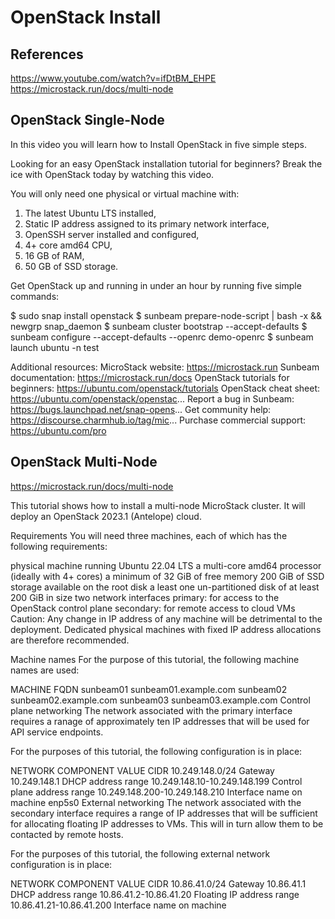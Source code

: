 # OpenStack Install

## References

<https://www.youtube.com/watch?v=ifDtBM_EHPE>
<https://microstack.run/docs/multi-node>

## OpenStack Single-Node

In this video you will learn how to Install OpenStack in five simple steps.

Looking for an easy OpenStack installation tutorial for beginners?
Break the ice with OpenStack today by watching this video.

You will only need one physical or virtual machine with:

1) The latest Ubuntu LTS installed,
2) Static IP address assigned to its primary network interface,
3) OpenSSH server installed and configured,
4) 4+ core amd64 CPU,
5) 16 GB of RAM,
6) 50 GB of SSD storage.

Get OpenStack up and running in under an hour by running five simple commands:

$ sudo snap install openstack
$ sunbeam prepare-node-script | bash -x && newgrp snap_daemon
$ sunbeam cluster bootstrap --accept-defaults
$ sunbeam configure --accept-defaults --openrc demo-openrc
$ sunbeam launch ubuntu -n test

Additional resources:
MicroStack website: <https://microstack.run>
Sunbeam documentation: <https://microstack.run/docs>
OpenStack tutorials for beginners: <https://ubuntu.com/openstack/tutorials>
OpenStack cheat sheet: <https://ubuntu.com/openstack/openstac>...
Report a bug in Sunbeam: <https://bugs.launchpad.net/snap-opens>...
Get community help: <https://discourse.charmhub.io/tag/mic>...
Purchase commercial support: <https://ubuntu.com/pro>

## OpenStack Multi-Node

<https://microstack.run/docs/multi-node>

This tutorial shows how to install a multi-node MicroStack cluster. It will deploy an OpenStack 2023.1 (Antelope) cloud.

Requirements
You will need three machines, each of which has the following requirements:

physical machine running Ubuntu 22.04 LTS
a multi-core amd64 processor (ideally with 4+ cores)
a minimum of 32 GiB of free memory
200 GiB of SSD storage available on the root disk
a least one un-partitioned disk of at least 200 GiB in size
two network interfaces
primary: for access to the OpenStack control plane
secondary: for remote access to cloud VMs
Caution: Any change in IP address of any machine will be detrimental to the deployment. Dedicated physical machines with fixed IP address allocations are therefore recommended.

Machine names
For the purpose of this tutorial, the following machine names are used:

MACHINE FQDN
sunbeam01 sunbeam01.example.com
sunbeam02 sunbeam02.example.com
sunbeam03 sunbeam03.example.com
Control plane networking
The network associated with the primary interface requires a ranage of approximately ten IP addresses that will be used for API service endpoints.

For the purposes of this tutorial, the following configuration is in place:

NETWORK COMPONENT VALUE
CIDR 10.249.148.0/24
Gateway 10.249.148.1
DHCP address range 10.249.148.10-10.249.148.199
Control plane address range 10.249.148.200-10.249.148.210
Interface name on machine enp5s0
External networking
The network associated with the secondary interface requires a range of IP addresses that will be sufficient for allocating floating IP addresses to VMs. This will in turn allow them to be contacted by remote hosts.

For the purposes of this tutorial, the following external network configuration is in place:

NETWORK COMPONENT VALUE
CIDR 10.86.41.0/24
Gateway 10.86.41.1
DHCP address range 10.86.41.2-10.86.41.20
Floating IP address range 10.86.41.21-10.86.41.200
Interface name on machine
